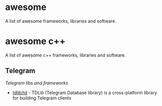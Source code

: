 # awesome

A list of awesome frameworks, libraries and software.

# awesome c++

A list of awesome c++ frameworks, libraries and software.

## Telegram
*Telegram libs and frameworks*

* [tdlib/td](https://github.com/tdlib/td) - TDLib (Telegram Database library) is a cross-platform library for building Telegram clients
